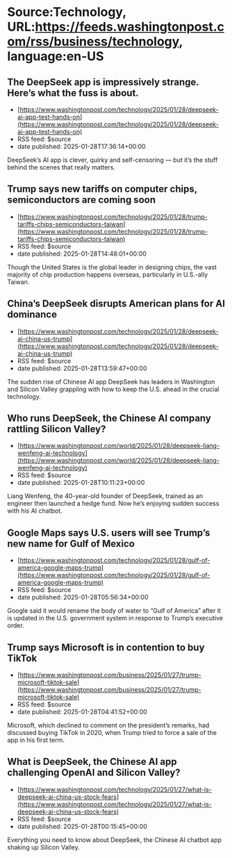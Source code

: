 # Source:Technology, URL:https://feeds.washingtonpost.com/rss/business/technology, language:en-US

## The DeepSeek app is impressively strange. Here’s what the fuss is about.
 - [https://www.washingtonpost.com/technology/2025/01/28/deepseek-ai-app-test-hands-on](https://www.washingtonpost.com/technology/2025/01/28/deepseek-ai-app-test-hands-on)
 - RSS feed: $source
 - date published: 2025-01-28T17:36:14+00:00

DeepSeek’s AI app is clever, quirky and self-censoring — but it’s the stuff behind the scenes that really matters.

## Trump says new tariffs on computer chips, semiconductors are coming soon
 - [https://www.washingtonpost.com/technology/2025/01/28/trump-tariffs-chips-semiconductors-taiwan](https://www.washingtonpost.com/technology/2025/01/28/trump-tariffs-chips-semiconductors-taiwan)
 - RSS feed: $source
 - date published: 2025-01-28T14:48:01+00:00

Though the United States is the global leader in designing chips, the vast majority of chip production happens overseas, particularly in U.S.-ally Taiwan.

## China’s DeepSeek disrupts American plans for AI dominance
 - [https://www.washingtonpost.com/technology/2025/01/28/deepseek-ai-china-us-trump](https://www.washingtonpost.com/technology/2025/01/28/deepseek-ai-china-us-trump)
 - RSS feed: $source
 - date published: 2025-01-28T13:59:47+00:00

The sudden rise of Chinese AI app DeepSeek has leaders in Washington and Silicon Valley grappling with how to keep the U.S. ahead in the crucial technology.

## Who runs DeepSeek, the Chinese AI company rattling Silicon Valley?
 - [https://www.washingtonpost.com/world/2025/01/28/deepseek-liang-wenfeng-ai-technology](https://www.washingtonpost.com/world/2025/01/28/deepseek-liang-wenfeng-ai-technology)
 - RSS feed: $source
 - date published: 2025-01-28T10:11:23+00:00

Liang Wenfeng, the 40-year-old founder of DeepSeek, trained as an engineer then launched a hedge fund. Now he’s enjoying sudden success with his AI chatbot.

## Google Maps says U.S. users will see Trump’s new name for Gulf of Mexico
 - [https://www.washingtonpost.com/technology/2025/01/28/gulf-of-america-google-maps-trump](https://www.washingtonpost.com/technology/2025/01/28/gulf-of-america-google-maps-trump)
 - RSS feed: $source
 - date published: 2025-01-28T05:56:34+00:00

Google said it would rename the body of water to “Gulf of America” after it is updated in the U.S. government system in response to Trump’s executive order.

## Trump says Microsoft is in contention to buy TikTok
 - [https://www.washingtonpost.com/business/2025/01/27/trump-microsoft-tiktok-sale](https://www.washingtonpost.com/business/2025/01/27/trump-microsoft-tiktok-sale)
 - RSS feed: $source
 - date published: 2025-01-28T04:41:52+00:00

Microsoft, which declined to comment on the president’s remarks, had discussed buying TikTok in 2020, when Trump tried to force a sale of the app in his first term.

## What is DeepSeek, the Chinese AI app challenging OpenAI and Silicon Valley?
 - [https://www.washingtonpost.com/technology/2025/01/27/what-is-deepseek-ai-china-us-stock-fears](https://www.washingtonpost.com/technology/2025/01/27/what-is-deepseek-ai-china-us-stock-fears)
 - RSS feed: $source
 - date published: 2025-01-28T00:15:45+00:00

Everything you need to know about DeepSeek, the Chinese AI chatbot app shaking up Silicon Valley.

